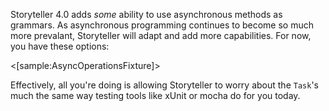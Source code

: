 <!--title: Asynchronous Grammars-->

Storyteller 4.0 adds _some_ ability to use asynchronous methods as grammars. As asynchronous programming
continues to become so much more prevalant, Storyteller will adapt and add more capabilities. For now,
you have these options:

<[sample:AsyncOperationsFixture]>

Effectively, all you're doing is allowing Storyteller to worry about the `Task`'s much the same way testing
tools like xUnit or mocha do for you today.